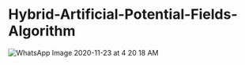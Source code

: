 # Hybrid-Artificial-Potential-Fields-Algorithm

![WhatsApp Image 2020-11-23 at 4 20 18 AM](https://user-images.githubusercontent.com/67323988/100291086-d3d39b80-2fa2-11eb-9ab9-9e22e65087fd.jpeg)
